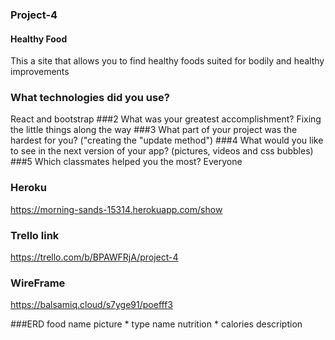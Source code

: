 ### Project-4

#### Healthy Food
This a site that allows you to find healthy foods suited for bodily and healthy improvements
 
### What technologies did you use? 
React and bootstrap
###2 What was your greatest accomplishment? 
Fixing the little things along the way
###3 What part of your project was the hardest for you?
("creating the "update method")
###4 What would you like to see in the next version of your app?
(pictures, videos and css bubbles)
###5 Which classmates helped you the most? 
Everyone
### Heroku
https://morning-sands-15314.herokuapp.com/show

### Trello link
https://trello.com/b/BPAWFRjA/project-4

### WireFrame
https://balsamiq.cloud/s7yge91/poefff3

###ERD
food
  name
  picture
  *
  type
    name
    nutrition
*
calories
    description


